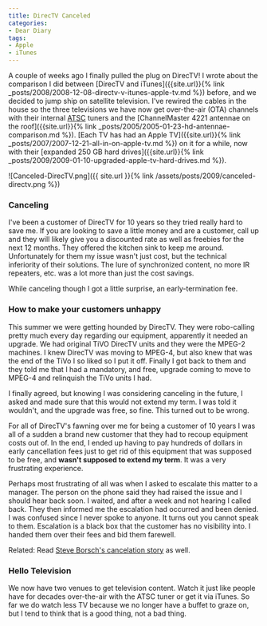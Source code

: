 ```yaml
---
title: DirecTV Canceled
categories:
- Dear Diary
tags:
- Apple
- iTunes
---
```


A couple of weeks ago I finally pulled the plug on DirecTV! I wrote about the comparison I did between [DirecTV and iTunes]({{site.url}}{% link _posts/2008/2008-12-08-directv-v-itunes-apple-tv.md %}) before, and we decided to jump ship on satellite television. I've rewired the cables in the house so the three televisions we have now get over-the-air (OTA) channels with their internal [ATSC](http://en.wikipedia.org/wiki/Atsc) tuners and the [ChannelMaster 4221 antennae on the roof]({{site.url}}{% link _posts/2005/2005-01-23-hd-antennae-comparison.md %}). [Each TV has had an Apple TV]({{site.url}}{% link _posts/2007/2007-12-21-all-in-on-apple-tv.md %}) on it for a while, now with their [expanded 250 GB hard drives]({{site.url}}{% link _posts/2009/2009-01-10-upgraded-apple-tv-hard-drives.md %}).




![Canceled-DirecTV.png]({{ site.url }}{% link /assets/posts/2009/canceled-directv.png %})




### Canceling

I've been a customer of DirecTV for 10 years so they tried really hard to save me. If you are looking to save a little money and are a customer, call up and they will likely give you a discounted rate as well as freebies for the next 12 months. They offered the kitchen sink to keep me around. Unfortunately for them my issue wasn't just cost, but the technical inferiority of their solutions. The lure of synchronized content, no more IR repeaters, etc. was a lot more than just the cost savings.

While canceling though I got a little surprise, an early-termination fee.

### How to make your customers unhappy

This summer we were getting hounded by DirecTV. They were robo-calling pretty much every day regarding our equipment, apparently it needed an upgrade. We had original TiVO DirecTV units and they were the MPEG-2 machines. I knew DirecTV was moving to MPEG-4, but also knew that was the end of the TiVo I so liked so I put it off. Finally I got back to them and they told me that I had a mandatory, and free, upgrade coming to move to MPEG-4 and relinquish the TiVo units I had.

I finally agreed, but knowing I was considering canceling in the future, I asked and made sure that this would not extend my term. I was told it wouldn't, and the upgrade was free, so fine. This turned out to be wrong.

For all of DirecTV's fawning over me for being a customer of 10 years I was all of a sudden a brand new customer that they had to recoup equipment costs out of. In the end, I ended up having to pay hundreds of dollars in early cancellation fees just to get rid of this equipment that was supposed to be free, and **wasn't supposed to extend my term**. It was a very frustrating experience.

Perhaps most frustrating of all was when I asked to escalate this matter to a manager. The person on the phone said they had raised the issue and I should hear back soon. I waited, and after a week and not hearing I called back. They then informed me the escalation had occurred and been denied. I was confused since I never spoke to anyone. It turns out you cannot speak to them. Escalation is a black box that the customer has no visibility into. I handed them over their fees and bid them farewell.

Related: Read [Steve Borsch's cancelation story](http://www.iconnectdots.com/ctd/2008/12/directv-will-get-their-280.html) as well.

### Hello Television

We now have two venues to get television content. Watch it just like people have for decades over-the-air with the ATSC tuner or get it via iTunes. So far we do watch less TV because we no longer have a buffet to graze on, but I tend to think that is a good thing, not a bad thing.
